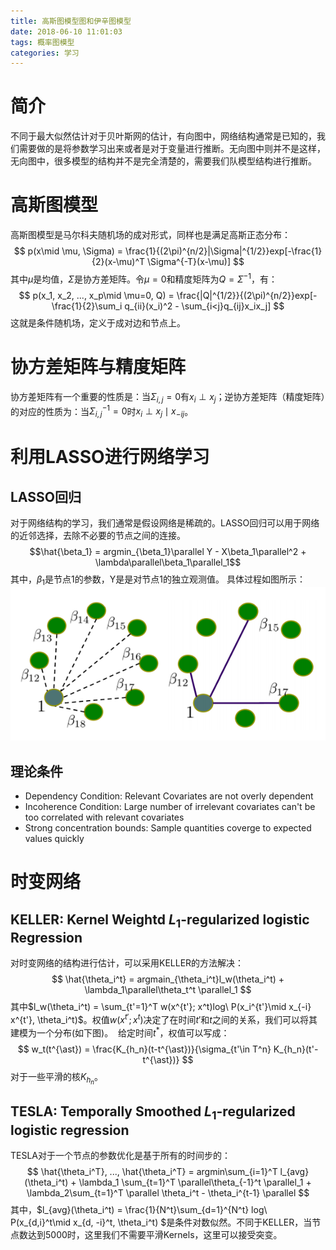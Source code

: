 ```yaml
---
title: 高斯图模型图和伊辛图模型
date: 2018-06-10 11:01:03
tags: 概率图模型
categories: 学习
---
```

# 简介
不同于最大似然估计对于贝叶斯网的估计，有向图中，网络结构通常是已知的，我们需要做的是将参数学习出来或者是对于变量进行推断。无向图中则并不是这样，无向图中，很多模型的结构并不是完全清楚的，需要我们队模型结构进行推断。

# 高斯图模型
高斯图模型是马尔科夫随机场的成对形式，同样也是满足高斯正态分布：
$$ p(x\mid \mu, \Sigma) = \frac{1}{(2\pi)^{n/2}|\Sigma|^{1/2}}exp[-\frac{1}{2}(x-\mu)^T \Sigma^{-T}(x-\mu)] $$
其中$\mu$是均值，$\Sigma$是协方差矩阵。令$\mu=0$和精度矩阵为$Q=\Sigma^{-1}$，有：
$$ p(x_1, x_2, ..., x_p\mid \mu=0, Q) = \frac{|Q|^{1/2}}{(2\pi)^{n/2}}exp[-\frac{1}{2}\sum_i q_{ii}(x_i)^2 - \sum_{i<j}q_{ij}x_ix_j] $$
这就是条件随机场，定义于成对边和节点上。

# 协方差矩阵与精度矩阵
协方差矩阵有一个重要的性质是：当$\Sigma_{i,j}=0$有$x_i\perp x_j$；逆协方差矩阵（精度矩阵）的对应的性质为：当$\Sigma_{i,j}^{-1}=0$时$x_i\perp x_j\mid x_{-ij}$。

# 利用LASSO进行网络学习
## LASSO回归
对于网络结构的学习，我们通常是假设网络是稀疏的。LASSO回归可以用于网络的近邻选择，去除不必要的节点之间的连接。  
$$\hat{\beta_1} = argmin_{\beta_1}\parallel Y - X\beta_1\parallel^2 + \lambda\parallel\beta_1\parallel_1$$
其中，$\beta_1$是节点1的参数，Y是是对节点1的独立观测值。
具体过程如图所示：
![](https://raw.githubusercontent.com/hjyai94/Blog/master/source/uploads/LASSO%E5%9B%9E%E5%BD%92.png)

## 理论条件
* Dependency Condition: Relevant Covariates are not overly dependent
* Incoherence Condition: Large number of irrelevant covariates can't be too correlated with relevant covariates
* Strong concentration bounds: Sample quantities coverge to expected values quickly

# 时变网络
## KELLER: Kernel Weightd $L_1$-regularized logistic Regression
对时变网络的结构进行估计，可以采用KELLER的方法解决：
$$ \hat{\theta_i^t} = argmain_{\theta_i^t}l_w(\theta_i^t) + \lambda_1\parallel\theta_t^t \parallel_1 $$
其中$l_w(\theta_i^t) = \sum_{t'=1}^T w(x^{t'}; x^t)log\ P(x_i^{t'}\mid x_{-i} x^{t'}, \theta_i^t)$。权值$w(x^{t'}; x^t)$决定了在时间$t'$和$t$之间的关系，我们可以将其建模为一个分布(如下图)。
![]()
给定时间$t^{\ast}$，权值可以写成：
$$ w_t(t^{\ast}) = \frac{K_{h_n}(t-t^{\ast})}{\sigma_{t'\in T^n} K_{h_n}(t'-t^{\ast})} $$
对于一些平滑的核$K_{h_n}$。

## TESLA: Temporally Smoothed $L_1$-regularized logistic regression
TESLA对于一个节点的参数优化是基于所有的时间步的：
$$ \hat{\theta_i^T}, ..., \hat{\theta_i^T} = argmin\sum_{i=1}^T l_{avg}(\theta_i^t) + \lambda_1 \sum_{t=1}^T \parallel\theta_{-1}^t \parallel_1 + \lambda_2\sum_{t=1}^T \parallel \theta_i^t - \theta_i^{t-1} \parallel $$
其中，$l_{avg}(\theta_i^t) = \frac{1}{N^t}\sum_{d=1}^{N^t} log\ P(x_{d,i}^t\mid x_{d, -i}^t, \theta_i^t) $是条件对数似然。不同于KELLER，当节点数达到5000时，这里我们不需要平滑Kernels，这里可以接受突变。
